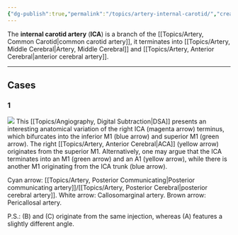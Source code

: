 ```yaml
---
{"dg-publish":true,"permalink":"/topics/artery-internal-carotid/","created":"2023-10-19T13:27:23.960-07:00","updated":"2023-12-20T09:39:12.577-08:00"}
---
```



The **internal carotid artery** (**ICA**) is a branch of the [[Topics/Artery, Common Carotid\|common carotid artery]], it terminates into [[Topics/Artery, Middle Cerebral\|Artery, Middle Cerebral]] and [[Topics/Artery, Anterior Cerebral\|anterior cerebral artery]].

---

## Cases 

### 1


![](https://i.imgur.com/KY5eyYy.jpg)
This [[Topics/Angiography, Digital Subtraction\|DSA]] presents an interesting anatomical variation of the right ICA (magenta arrow) terminus, which bifurcates into the inferior M1 (blue arrow) and superior M1 (green arrow). The right [[Topics/Artery, Anterior Cerebral\|ACA]] (yellow arrow) originates from the superior M1. Alternatively, one may argue that the ICA terminates into an M1 (green arrow) and an A1 (yellow arrow), while there is another M1 originating from the ICA trunk (blue arrow).

Cyan arrow: [[Topics/Artery, Posterior Communicating\|Posterior communicating artery]]/[[Topics/Artery, Posterior Cerebral\|posterior cerebral artery]].
White arrow: Callosomarginal artery.
Brown arrow: Pericallosal artery.

P.S.: (B) and (C) originate from the same injection, whereas (A) features a slightly different angle.
